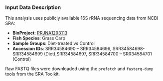 ### Input Data Description

This analysis uses publicly available 16S rRNA sequencing data from NCBI SRA:

- **BioProject**: [PRJNA1293113](https://www.ncbi.nlm.nih.gov/bioproject/PRJNA1293113)
- **Fish Species**: Grass Carp
- **Sample Groups**: Diet-treated vs Control
- **Accession IDs**: SRR34584690 – SRR34584696, SRR34584698- SRR34584699 (Diet),SRR34584697, SRR34584700 – SRR34584701 (Control)

Raw FASTQ files were downloaded using the `prefetch` and `fasterq-dump` tools from the SRA Toolkit.
